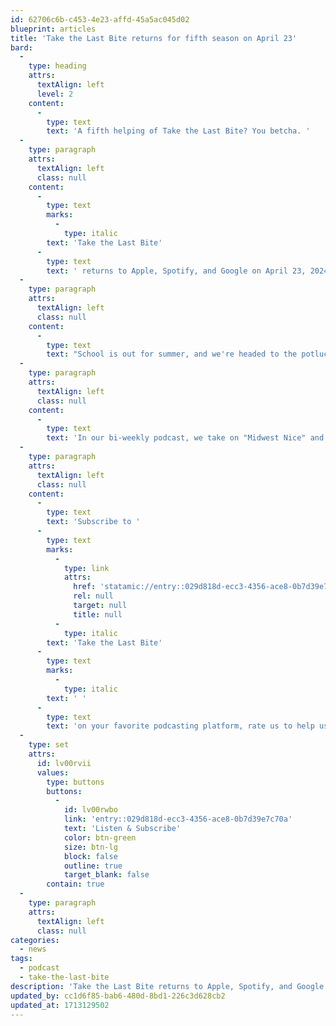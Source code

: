 ```yaml
---
id: 62706c6b-c453-4e23-affd-45a5ac045d02
blueprint: articles
title: 'Take the Last Bite returns for fifth season on April 23'
bard:
  -
    type: heading
    attrs:
      textAlign: left
      level: 2
    content:
      -
        type: text
        text: 'A fifth helping of Take the Last Bite? You betcha. '
  -
    type: paragraph
    attrs:
      textAlign: left
      class: null
    content:
      -
        type: text
        marks:
          -
            type: italic
        text: 'Take the Last Bite'
      -
        type: text
        text: ' returns to Apple, Spotify, and Google on April 23, 2024!'
  -
    type: paragraph
    attrs:
      textAlign: left
      class: null
    content:
      -
        type: text
        text: "School is out for summer, and we're headed to the potluck. There is A LOT to unpack here, so join us in laying it all out on the fold-up banquet table, dishing up, and—most importantly—taking each and every last bite."
  -
    type: paragraph
    attrs:
      textAlign: left
      class: null
    content:
      -
        type: text
        text: 'In our bi-weekly podcast, we take on "Midwest Nice" and highlight work being done by and with queer and trans folks in the region. Season 5 will bring in even more new guests, timely topics, and fresh takes as we focus in on even more of their contributions to social change through interviews, casual conversations and reflections on Midwest queer time, space, and place. '
  -
    type: paragraph
    attrs:
      textAlign: left
      class: null
    content:
      -
        type: text
        text: 'Subscribe to '
      -
        type: text
        marks:
          -
            type: link
            attrs:
              href: 'statamic://entry::029d818d-ecc3-4356-ace8-0b7d39e7c70a'
              rel: null
              target: null
              title: null
          -
            type: italic
        text: 'Take the Last Bite'
      -
        type: text
        marks:
          -
            type: italic
        text: ' '
      -
        type: text
        text: 'on your favorite podcasting platform, rate us to help us out, and get ready for a new batch of bites this spring.'
  -
    type: set
    attrs:
      id: lv00rvii
      values:
        type: buttons
        buttons:
          -
            id: lv00rwbo
            link: 'entry::029d818d-ecc3-4356-ace8-0b7d39e7c70a'
            text: 'Listen & Subscribe'
            color: btn-green
            size: btn-lg
            block: false
            outline: true
            target_blank: false
        contain: true
  -
    type: paragraph
    attrs:
      textAlign: left
      class: null
categories:
  - news
tags:
  - podcast
  - take-the-last-bite
description: 'Take the Last Bite returns to Apple, Spotify, and Google on April 23, 2024! In our bi-weekly podcast, we take on "Midwest Nice" and highlight work being done by and with queer and trans folks in the region. Season 5 will bring in even more new guests, timely topics, and fresh takes as we focus in on even more of their contributions to social change through interviews, casual conversations and reflections on Midwest queer time, space, and place.'
updated_by: cc1d6f85-bab6-480d-8bd1-226c3d628cb2
updated_at: 1713129502
---
```

